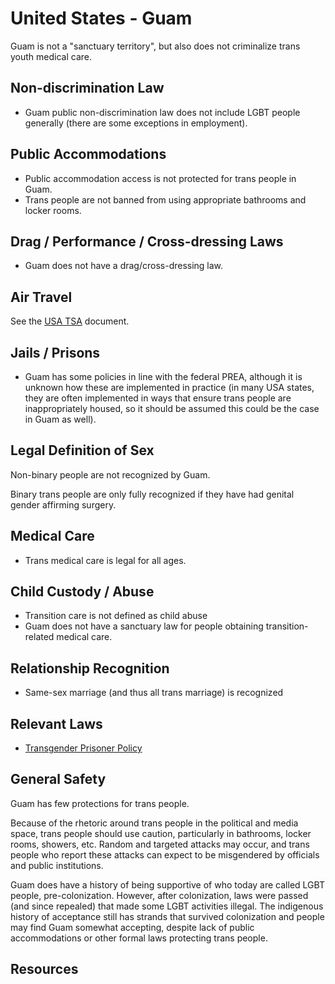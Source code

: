 # United States - Guam

Guam is not a "sanctuary territory", but also does not criminalize
trans youth medical care.

## Non-discrimination Law

 * Guam public non-discrimination law does not include LGBT people
   generally (there are some exceptions in employment).

## Public Accommodations

 * Public accommodation access is not protected for trans people in Guam.
 * Trans people are not banned from using appropriate bathrooms and locker
   rooms.

## Drag / Performance / Cross-dressing Laws

 * Guam does not have a drag/cross-dressing law.

## Air Travel

See the [USA TSA](notes/tsa.md) document.

## Jails / Prisons

 * Guam has some policies in line with the federal PREA, although it is
   unknown how these are implemented in practice (in many USA states,
   they are often implemented in ways that ensure trans people are
   inappropriately housed, so it should be assumed this could be the
   case in Guam as well).

## Legal Definition of Sex

Non-binary people are not recognized by Guam.

Binary trans people are only fully recognized if they have had genital
gender affirming surgery.

## Medical Care

 * Trans medical care is legal for all ages.

## Child Custody / Abuse

 * Transition care is not defined as child abuse
 * Guam does not have a sanctuary law for people obtaining
   transition-related medical care.
 
## Relationship Recognition

 * Same-sex marriage (and thus all trans marriage) is recognized

## Relevant Laws

 * [Transgender Prisoner
   Policy](https://lgbtqbar.org/wp-content/uploads/sites/6/sites/8/2022/12/GENENRAL-ORDER-90.01-Prison-Rape-Elimination-Act-PREA.pdf)

## General Safety

Guam has few protections for trans people.

Because of the rhetoric around trans people in the political and media
space, trans people should use caution, particularly in bathrooms,
locker rooms, showers, etc.  Random and targeted attacks may occur, and
trans people who report these attacks can expect to be misgendered by
officials and public institutions.

Guam does have a history of being supportive of who today are called LGBT people,
pre-colonization. However, after colonization, laws were passed (and
since repealed) that made some LGBT activities illegal.  The indigenous
history of acceptance still has strands that survived colonization and
people may find Guam somewhat accepting, despite lack of public
accommodations or other formal laws protecting trans people.

## Resources

